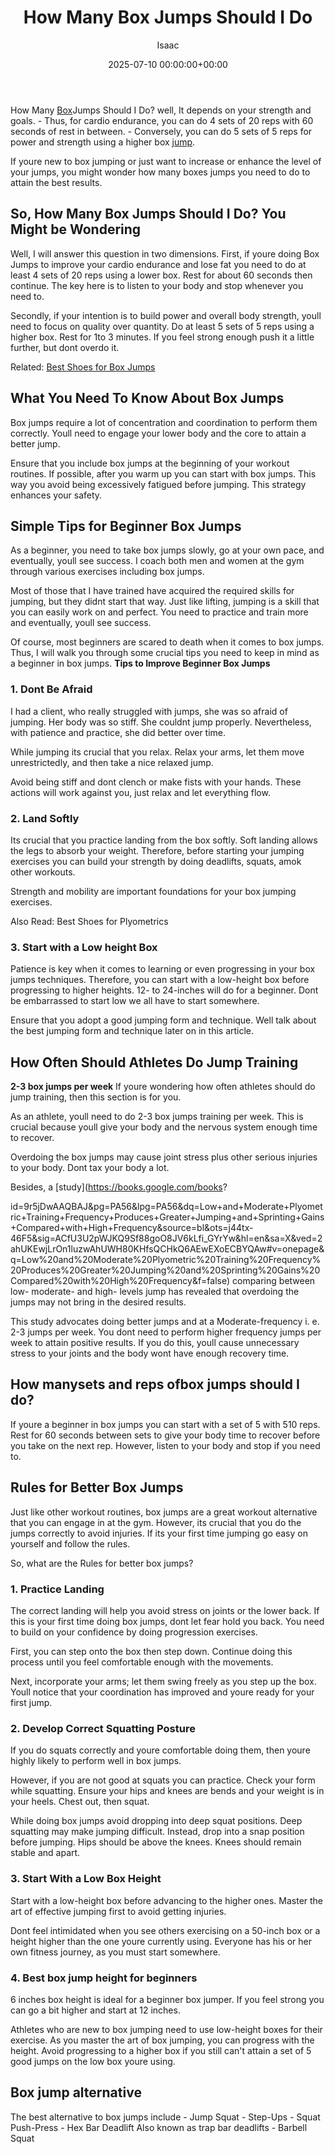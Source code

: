 ﻿---
title: How Many Box Jumps Should I Do
description: How Many Box Jumps Should I Do? well, It depends on your strength and goals. - Thus, for cardio endurance, you can do 4 sets of 20 reps with 60 seconds of...
slug: /how-many-box-jumps-should-i-do/
date: 2025-07-10 00:00:00+00:00
lastmod: 2025-07-10 00:00:00+03:00
author: Isaac
categories:
- Guide
tags:
- guide
- box
- jump
layout: post
---

How Many [Box](https://pestpolicy.com/best-shoes-for-box-jumps/)Jumps Should I Do? well, It depends on your strength and goals. - Thus, for cardio endurance, you can do 4 sets of 20 reps with 60 seconds of rest in between. - Conversely, you can do 5 sets of 5 reps for power and strength using a higher box [jump](https://pestpolicy.com/why-do-crickets-jump-towards-you/).

If youre new to box jumping or just want to increase or enhance the level of your jumps, you might wonder how many boxes jumps you need to do to attain the best results.

##  **So, How Many Box Jumps Should I Do? You Might be Wondering**

Well, I will answer this question in two dimensions. First, if youre doing Box Jumps to improve your cardio endurance and lose fat you need to do at least 4 sets of 20 reps using a lower box. Rest for about 60 seconds then continue. The key here is to listen to your body and stop whenever you need to.

Secondly, if your intention is to build power and overall body strength, youll need to focus on quality over quantity. Do at least 5 sets of 5 reps using a higher box. Rest for 1to 3 minutes. If you feel strong enough push it a little further, but dont overdo it.

Related: [Best Shoes for Box Jumps](https://pestpolicy.com/best-shoes-for-box-jumps/)

##  What You Need To Know About Box Jumps

Box jumps require a lot of concentration and coordination to perform them correctly. Youll need to engage your lower body and the core to attain a better jump.

Ensure that you include box jumps at the beginning of your workout routines. If possible, after you warm up you can start with box jumps. This way you avoid being excessively fatigued before jumping. This strategy enhances your safety.

##  Simple Tips for Beginner Box Jumps

As a beginner, you need to take box jumps slowly, go at your own pace, and eventually, youll see success. I coach both men and women at the gym through various exercises including box jumps.

Most of those that I have trained have acquired the required skills for jumping, but they didnt start that way. Just like lifting, jumping is a skill that you can easily work on and perfect. You need to practice and train more and eventually, youll see success.

Of course, most beginners are scared to death when it comes to box jumps. Thus, I will walk you through some crucial tips you need to keep in mind as a beginner in box jumps. **Tips to Improve Beginner Box Jumps**

###  1. Dont Be Afraid

I had a client, who really struggled with jumps, she was so afraid of jumping. Her body was so stiff. She couldnt jump properly. Nevertheless, with patience and practice, she did better over time.

While jumping its crucial that you relax. Relax your arms, let them move unrestrictedly, and then take a nice relaxed jump.

Avoid being stiff and dont clench or make fists with your hands. These actions will work against you, just relax and let everything flow.

###  2. Land Softly

Its crucial that you practice landing from the box softly. Soft landing allows the legs to absorb your weight. Therefore, before starting your jumping exercises you can build your strength by doing deadlifts, squats, amok other workouts.

Strength and mobility are important foundations for your box jumping exercises.

Also Read: Best Shoes for Plyometrics

###  3. Start with a Low height Box

Patience is key when it comes to learning or even progressing in your box jumps techniques. Therefore, you can start with a low-height box before progressing to higher heights. 12- to 24-inches will do for a beginner. Dont be embarrassed to start low we all have to start somewhere.

Ensure that you adopt a good jumping form and technique. Well talk about the best jumping form and technique later on in this article.

##  How Often Should Athletes Do Jump Training

**2-3 box jumps per week** If youre wondering how often athletes should do jump training, then this section is for you.

As an athlete, youll need to do 2-3 box jumps training per week. This is crucial because youll give your body and the nervous system enough time to recover.

Overdoing the box jumps may cause joint stress plus other serious injuries to your body. Dont tax your body a lot.

Besides, a [study](https://books.google.com/books?

id=9r5jDwAAQBAJ&pg=PA56&lpg=PA56&dq=Low+and+Moderate+Plyometric+Training+Frequency+Produces+Greater+Jumping+and+Sprinting+Gains+Compared+with+High+Frequency&source=bl&ots=j44tx-46F5&sig=ACfU3U2pWJKQ9Sf88goO8JV6kLfi_GYrYw&hl=en&sa=X&ved=2ahUKEwjLrOn1luzwAhUWH80KHfsQCHkQ6AEwEXoECBYQAw#v=onepage&q=Low%20and%20Moderate%20Plyometric%20Training%20Frequency%20Produces%20Greater%20Jumping%20and%20Sprinting%20Gains%20Compared%20with%20High%20Frequency&f=false) comparing between low- moderate- and high- levels jump has revealed that overdoing the jumps may not bring in the desired results.

This study advocates doing better jumps and at a Moderate-frequency i. e. 2-3 jumps per week. You dont need to perform higher frequency jumps per week to attain positive results. If you do this, youll cause unnecessary stress to your joints and the body wont have enough recovery time.

##  How manysets and reps ofbox jumps should I do?

If youre a beginner in box jumps you can start with a set of 5 with 510 reps. Rest for 60 seconds between sets to give your body time to recover before you take on the next rep. However, listen to your body and stop if you need to.

##  Rules for Better Box Jumps

Just like other workout routines, box jumps are a great workout alternative that you can engage in at the gym. However, its crucial that you do the jumps correctly to avoid injuries. If its your first time jumping go easy on yourself and follow the rules.

So, what are the Rules for better box jumps?

###  1. Practice Landing

The correct landing will help you avoid stress on joints or the lower back. If this is your first time doing box jumps, dont let fear hold you back. You need to build on your confidence by doing progression exercises.

First, you can step onto the box then step down. Continue doing this process until you feel comfortable enough with the movements.

Next, incorporate your arms; let them swing freely as you step up the box. Youll notice that your coordination has improved and youre ready for your first jump.

###  2. Develop Correct Squatting Posture

If you do squats correctly and youre comfortable doing them, then youre highly likely to perform well in box jumps.

However, if you are not good at squats you can practice. Check your form while squatting. Ensure your hips and knees are bends and your weight is in your heels. Chest out, then squat.

While doing box jumps avoid dropping into deep squat positions. Deep squatting may make jumping difficult. Instead, drop into a snap position before jumping. Hips should be above the knees. Knees should remain stable and apart.

###  3. Start With a Low Box Height

Start with a low-height box before advancing to the higher ones. Master the art of effective jumping first to avoid getting injuries.

Dont feel intimidated when you see others exercising on a 50-inch box or a height higher than the one youre currently using. Everyone has his or her own fitness journey, as you must start somewhere.

###  **4. Best box jump height for beginners**

6 inches box height is ideal for a beginner box jumper. If you feel strong you can go a bit higher and start at 12 inches.

Athletes who are new to box jumping need to use low-height boxes for their exercise. As you master the art of box jumping, you can progress with the height. Avoid progressing to a higher box if you still can't attain a set of 5 good jumps on the low box youre using.

##  Box jump alternative

The best alternative to box jumps include - Jump Squat - Step-Ups - Squat Push-Press - Hex Bar Deadlift Also known as trap bar deadlifts - Barbell Squat

